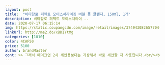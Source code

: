 ```yaml
---
layout: post 
title:  "비타할로 퍼펙트 모이스처라이징 버블 폼 클렌저, 150ml, 1개" 
description: 비타할로 퍼펙트 모이스처라이 ..
date: 2020-07-17 06:15:14 
img: https://static.coupangcdn.com/image/retail/images/374943082657704-ee33217d-b09e-485d-a655-91d63af66ac2.jpg 
linkUrl: http://me2.do/xBDIYtMg 
categories: [1010] 
color: 4CAF50 
price: 5100 
author: brandMaster 
cont: >> 그래서 메이크업 2차 세안용보다는 기상해서 바로 세안할 때 사용합니다.<br/><br/>>> 그래서인지 세안을 마친 뒤에 피부가 땅기지 않았습니다.<br/><br/>>> 손에 올리고 잠깐 뭐 꺼내는데 금방 푸슈슉 숨이 꺼지더군요.<br/><br/>>> 솔직히 타 폼 클렌저 제품과 패키지에서 차이는 크게 못 느꼈습니다.<br/><br/>>> 액체가 많이 섞여있는(?) 폼이라서 그런 듯합니다.<br/> 풍성한 폼을 기대했는데 아무튼 아쉽습니다.<br/><br/>>> 얼굴 피부에 문지를 때 풍성한 느낌을 기대했는데, 신기할 정도로 아무 느낌 안 드네요.<br/><br/>>> 잘못 맡으면 핸드워시라고 오해할 수도 있을 것 같더군요.<br/><br/>>> 저처럼 다른 클렌저와 번갈아가면서 사용할 때 기준입니다.<br/><br/>>> 피부에 뭔가 덮이는 잔여감 있는 느낌(?)으로 닦입니다.<br/><br/><br/> - 2차 세안이었지만, 메이크업 잔여물이 깨끗이 닦이진 않습니다.<br/><br/><br/> - 경험 상, 150ml 1통은 약 한 달 정도 사용합니다.<br/><br/><br/> - 끈적이고 묵직한 클렌저 제형을 싫어하시는 분은 잘 맞을 듯합니다.<br/><br/><br/> - 물 세안 시, 뽀독뽀독하게 유분기가 빠지는 마무리감은 아닙니다.<br/><br/><br/> - 일주일 간 매일 아침에 사용했는데 트러블은 나지 않았습니다.<br/><br/><br/> - 지성피부는 사용하면 금방 유분기가 올라올 수 있으니 참고하세요.<br/><br/> 
---
```

 